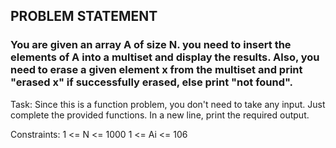 ## PROBLEM STATEMENT
### You are given an array A of size N. you need to insert the elements of A into a multiset and display the results. Also, you need to erase a given element x from the multiset and print "erased x" if successfully erased, else print "not found".


Task:
Since this is a function problem, you don't need to take any input. Just complete the provided functions. In a new line, print the required output.

Constraints:
1 <= N <= 1000
1 <= Ai <= 106



